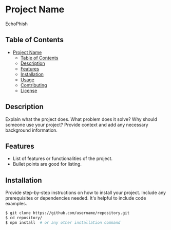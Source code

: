 # Project Name
EchoPhish

## Table of Contents

- [Project Name](#project-name)
  - [Table of Contents](#table-of-contents)
  - [Description](#description)
  - [Features](#features)
  - [Installation](#installation)
  - [Usage](#usage)
  - [Contributing](#contributing)
  - [License](#license)

## Description

Explain what the project does. What problem does it solve? Why should someone use your project? Provide context and add any necessary background information.

## Features

- List of features or functionalities of the project.
- Bullet points are good for listing.

## Installation

Provide step-by-step instructions on how to install your project. Include any prerequisites or dependencies needed. It's helpful to include code examples.

```bash
$ git clone https://github.com/username/repository.git
$ cd repository/
$ npm install  # or any other installation command

